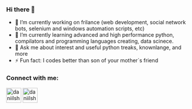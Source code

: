 ### Hi there 👋


- 🔭 I’m currently working on frilance (web development, social network bots, selenium and windows automation scripts, etc)
- 🌱 I’m currently learning advanced and high performance python, compilators and programming languages creating, data scinece.
- 💬 Ask me about interest and useful python treaks, knownlange, and more
- ⚡ Fun fact: I codes better than son of your mother`s friend

### Connect with me:
<p align="left">
<a href="https://t.me/butvin_mihail" target="blank"><img align="center" src="https://raw.githubusercontent.com/daniilshat/daniilshat/2d7eafe5250314b3d422c86b35de062e0f1f5178/icons/Telegram.svg" alt="daniilshat" height="40" width="40" /></a>
<a href="https://vk.com/belk1na_alena" target="blank"><img align="center" src="https://raw.githubusercontent.com/daniilshat/daniilshat/2d7eafe5250314b3d422c86b35de062e0f1f5178/icons/vk.svg" alt="daniilshat" height="40" width="40" /></a>
</p>
